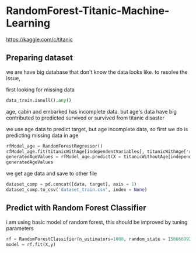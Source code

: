 # RandomForest-Titanic-Machine-Learning

https://kaggle.com/c/titanic

## Preparing dataset ##
we are have big database that don't know the data looks like. to resolve the issue,

first looking for missing data
```py
data_train.isnull().any()
```

age, cabin and embarked has incomplete data. but age's data have big contributed to predicted survived or survived from titanic disaster

we use age data to predict target, but age incomplete data, so first we do is predicting missing data in age
```py
rfModel_age = RandomForestRegressor()
rfModel_age.fit(titanicWithAge[independentVariables], titanicWithAge['Age'])
generatedAgeValues = rfModel_age.predict(X = titanicWithoutAge[independentVariables])
generatedAgeValues
```

we get age data and save to other file
```py
dataset_comp = pd.concat([data, target], axis = 1)
dataset_comp.to_csv('dataset_train.csv', index = None)
```

## Predict with Random Forest Classifier ##
i am using basic model of random forest, this should be improved by tuning parameters

```py
rf = RandomForestClassifier(n_estimators=1000, random_state = 1506669923)
model = rf.fit(X,y)
```
